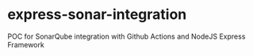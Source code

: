 # express-sonar-integration
POC for SonarQube integration with Github Actions and NodeJS Express Framework

